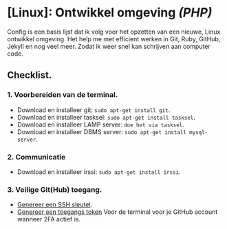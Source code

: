 [Linux]: Ontwikkel omgeving *(PHP)*
=================================

Config is een basis lijst dat ik volg voor het opzetten van een nieuwe, Linux ontwikkel omgeving. Het help me met efficient werken in Git, Ruby, GitHub, Jekyll en nog veel meer. Zodat ik weer snel kan schrijven aan computer code.

## Checklist.

### 1. Voorbereiden van de terminal.

- Download en installeer git: `sudo apt-get install git`.
- Download en installeer tasksel: `sudo apt-get install tasksel`.
- Download en installeer LAMP server: `doe het via tasksel`.
- Download en installeer DBMS server: `sudo apt-get install mysql-server`.

### 2. Communicatie

- Download en installeer irssi: `sudo apt-get install irssi`.

### 3. Veilige Git(Hub) toegang.

- [Genereer een SSH sleutel](https://help.github.com/articles/generating-ssh-keys/).
- [Genereer een toegangs token](https://help.github.com/articles/creating-an-access-token-for-command-line-use/) Voor de terminal voor je GitHub account wanneer 2FA actief is.
